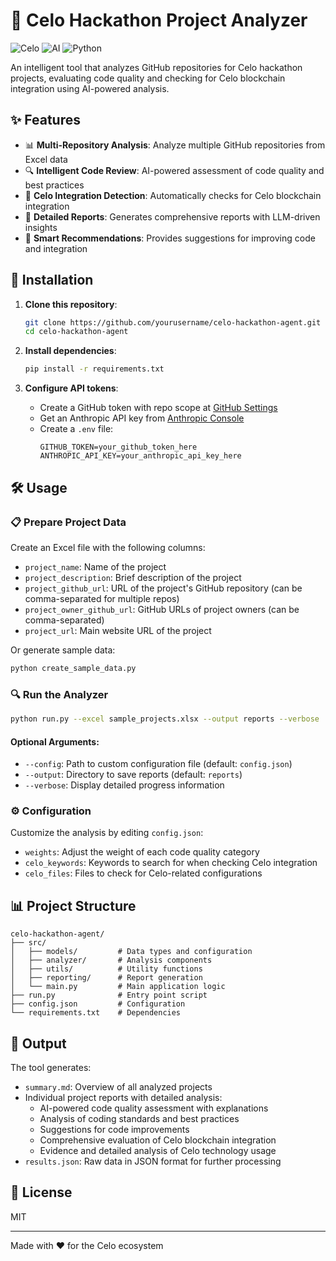 # 🌱 Celo Hackathon Project Analyzer

![Celo](https://img.shields.io/badge/Celo-Blockchain-brightgreen)
![AI](https://img.shields.io/badge/AI-Powered-blue)
![Python](https://img.shields.io/badge/Python-3.10+-yellow)

An intelligent tool that analyzes GitHub repositories for Celo hackathon projects, evaluating code quality and checking for Celo blockchain integration using AI-powered analysis.

## ✨ Features

- 📊 **Multi-Repository Analysis**: Analyze multiple GitHub repositories from Excel data
- 🔍 **Intelligent Code Review**: AI-powered assessment of code quality and best practices
- 🔗 **Celo Integration Detection**: Automatically checks for Celo blockchain integration
- 📝 **Detailed Reports**: Generates comprehensive reports with LLM-driven insights
- 🧠 **Smart Recommendations**: Provides suggestions for improving code and integration

## 🚀 Installation

1. **Clone this repository**:
   ```bash
   git clone https://github.com/yourusername/celo-hackathon-agent.git
   cd celo-hackathon-agent
   ```

2. **Install dependencies**:
   ```bash
   pip install -r requirements.txt
   ```

3. **Configure API tokens**:
   - Create a GitHub token with repo scope at [GitHub Settings](https://github.com/settings/tokens)
   - Get an Anthropic API key from [Anthropic Console](https://console.anthropic.com/)
   - Create a `.env` file:
     ```
     GITHUB_TOKEN=your_github_token_here
     ANTHROPIC_API_KEY=your_anthropic_api_key_here
     ```

## 🛠️ Usage

### 📋 Prepare Project Data

Create an Excel file with the following columns:
- `project_name`: Name of the project
- `project_description`: Brief description of the project
- `project_github_url`: URL of the project's GitHub repository (can be comma-separated for multiple repos)
- `project_owner_github_url`: GitHub URLs of project owners (can be comma-separated)
- `project_url`: Main website URL of the project

Or generate sample data:
```bash
python create_sample_data.py
```

### 🔍 Run the Analyzer

```bash
python run.py --excel sample_projects.xlsx --output reports --verbose
```

#### Optional Arguments:
- `--config`: Path to custom configuration file (default: `config.json`)
- `--output`: Directory to save reports (default: `reports`)
- `--verbose`: Display detailed progress information

### ⚙️ Configuration

Customize the analysis by editing `config.json`:
- `weights`: Adjust the weight of each code quality category
- `celo_keywords`: Keywords to search for when checking Celo integration
- `celo_files`: Files to check for Celo-related configurations

## 📊 Project Structure

```
celo-hackathon-agent/
├── src/
│   ├── models/         # Data types and configuration
│   ├── analyzer/       # Analysis components
│   ├── utils/          # Utility functions
│   ├── reporting/      # Report generation
│   └── main.py         # Main application logic
├── run.py              # Entry point script
├── config.json         # Configuration
└── requirements.txt    # Dependencies
```

## 📝 Output

The tool generates:
- `summary.md`: Overview of all analyzed projects
- Individual project reports with detailed analysis:
  - AI-powered code quality assessment with explanations
  - Analysis of coding standards and best practices
  - Suggestions for code improvements
  - Comprehensive evaluation of Celo blockchain integration
  - Evidence and detailed analysis of Celo technology usage
- `results.json`: Raw data in JSON format for further processing

## 📄 License

MIT

---

Made with ❤️ for the Celo ecosystem